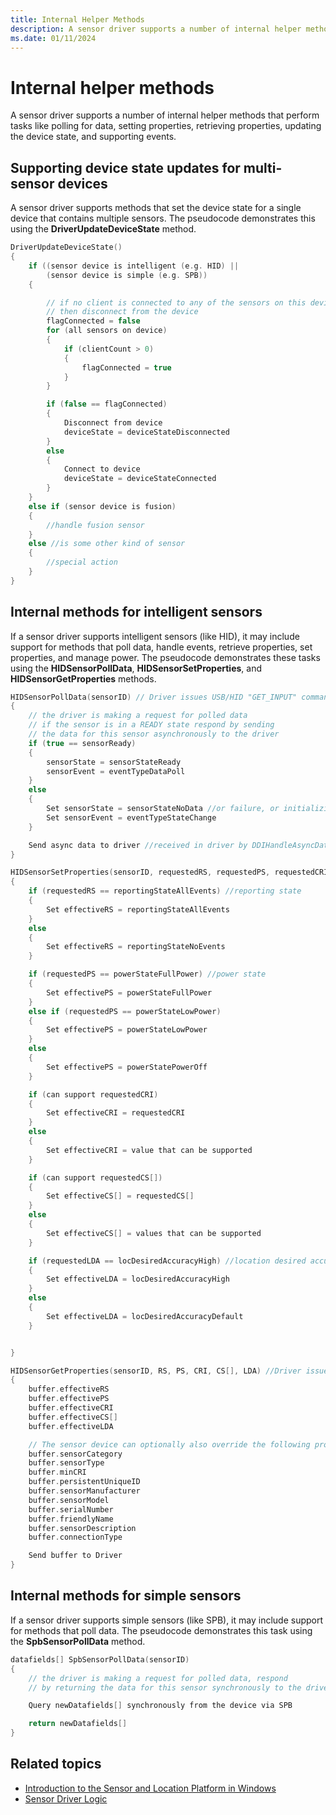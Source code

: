 ```yaml
---
title: Internal Helper Methods
description: A sensor driver supports a number of internal helper methods that perform tasks like polling for data, setting properties, retrieving properties, updating the device state, and supporting events.
ms.date: 01/11/2024
---
```


# Internal helper methods

A sensor driver supports a number of internal helper methods that perform tasks like polling for data, setting properties, retrieving properties, updating the device state, and supporting events.

## Supporting device state updates for multi-sensor devices

A sensor driver supports methods that set the device state for a single device that contains multiple sensors. The pseudocode demonstrates this using the **DriverUpdateDeviceState** method.

```cpp
DriverUpdateDeviceState()
{
    if ((sensor device is intelligent (e.g. HID) ||
        (sensor device is simple (e.g. SPB))
    {

        // if no client is connected to any of the sensors on this device
        // then disconnect from the device
        flagConnected = false
        for (all sensors on device)
        {
            if (clientCount > 0)
            {
                flagConnected = true
            }
        }

        if (false == flagConnected)
        {
            Disconnect from device
            deviceState = deviceStateDisconnected
        }
        else
        {
            Connect to device
            deviceState = deviceStateConnected
        }
    }
    else if (sensor device is fusion)
    {
        //handle fusion sensor
    }
    else //is some other kind of sensor
    {
        //special action
    }
}
```

## Internal methods for intelligent sensors

If a sensor driver supports intelligent sensors (like HID), it may include support for methods that poll data, handle events, retrieve properties, set properties, and manage power. The pseudocode demonstrates these tasks using the **HIDSensorPollData**, **HIDSensorSetProperties**, and **HIDSensorGetProperties** methods.

```cpp
HIDSensorPollData(sensorID) // Driver issues USB/HID "GET_INPUT" command to the sensor device
{
    // the driver is making a request for polled data
    // if the sensor is in a READY state respond by sending
    // the data for this sensor asynchronously to the driver
    if (true == sensorReady)
    {
        sensorState = sensorStateReady
        sensorEvent = eventTypeDataPoll
    }
    else
    {
        Set sensorState = sensorStateNoData //or failure, or initializing, or not available as appropriate
        Set sensorEvent = eventTypeStateChange
    }

    Send async data to driver //received in driver by DDIHandleAsyncDataEvent()
}
```

```cpp
HIDSensorSetProperties(sensorID, requestedRS, requestedPS, requestedCRI, requestedCS[], requestedLDA) //SET_FEATURE
{
    if (requestedRS == reportingStateAllEvents) //reporting state
    {
        Set effectiveRS = reportingStateAllEvents
    }
    else
    {
        Set effectiveRS = reportingStateNoEvents
    }

    if (requestedPS == powerStateFullPower) //power state
    {
        Set effectivePS = powerStateFullPower
    }
    else if (requestedPS == powerStateLowPower)
    {
        Set effectivePS = powerStateLowPower
    }
    else
    {
        Set effectivePS = powerStatePowerOff
    }

    if (can support requestedCRI)
    {
        Set effectiveCRI = requestedCRI
    }
    else
    {
        Set effectiveCRI = value that can be supported
    }

    if (can support requestedCS[])
    {
        Set effectiveCS[] = requestedCS[]
    }
    else
    {
        Set effectiveCS[] = values that can be supported
    }

    if (requestedLDA == locDesiredAccuracyHigh) //location desired accuracy
    {
        Set effectiveLDA = locDesiredAccuracyHigh
    }
    else
    {
        Set effectiveLDA = locDesiredAccuracyDefault
    }


}
```

```cpp
HIDSensorGetProperties(sensorID, RS, PS, CRI, CS[], LDA) //Driver issues USB/HID "GET_FEATURE" command to the sensor
{
    buffer.effectiveRS
    buffer.effectivePS
    buffer.effectiveCRI
    buffer.effectiveCS[]
    buffer.effectiveLDA

    // The sensor device can optionally also override the following properties
    buffer.sensorCategory
    buffer.sensorType
    buffer.minCRI
    buffer.persistentUniqueID
    buffer.sensorManufacturer
    buffer.sensorModel
    buffer.serialNumber
    buffer.friendlyName
    buffer.sensorDescription
    buffer.connectionType

    Send buffer to Driver
}
```

## Internal methods for simple sensors

If a sensor driver supports simple sensors (like SPB), it may include support for methods that poll data. The pseudocode demonstrates this task using the **SpbSensorPollData** method.

```cpp
datafields[] SpbSensorPollData(sensorID)
{
    // the driver is making a request for polled data, respond
    // by returning the data for this sensor synchronously to the driver

    Query newDatafields[] synchronously from the device via SPB

    return newDatafields[]
}
```

## Related topics

- [Introduction to the Sensor and Location Platform in Windows](./index.md)
- [Sensor Driver Logic](./driver-logic--pseudo-code-.md)
